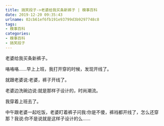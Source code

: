 ```yaml
---
title: 搞笑段子->老婆给我买条新裤子 | 糗事百科
date: 2019-12-20 09:35:43
urlname: 02cb61ef6fb191e93799d3b9297748c8
tags: 
- 糗事百科
categories:
- 糗事百科
- 搞笑段子
---
```

老婆给我买条新裤子。

咯咯咯......早上上班，我打开穿的时候，发现开线了。

就跟老婆说:老婆，裤子开线了。

老婆边洗碗边说:就是那样子设计的，时尚潮流。

我穿着上班去了。

中午跟老婆一起吃饭，老婆盯着裤子问我:你是不傻，裤裆都开线了，怎么还穿那？我说:你不是说就是这样子设计的么……


